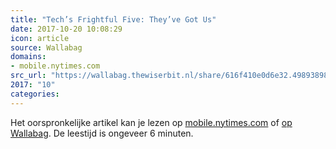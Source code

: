 ```yaml
---
title: "Tech’s Frightful Five: They’ve Got Us"
date: 2017-10-20 10:08:29
icon: article
source: Wallabag
domains:
- mobile.nytimes.com
src_url: "https://wallabag.thewiserbit.nl/share/616f410e0d6e32.49893898"
2017: "10"
categories:
---
```

Het oorspronkelijke artikel kan je lezen op [mobile.nytimes.com](https://mobile.nytimes.com/2017/05/10/technology/techs-frightful-five-theyve-got-us.html) of [op Wallabag](https://wallabag.thewiserbit.nl/share/616f410e0d6e32.49893898). De leestijd is ongeveer 6 minuten.